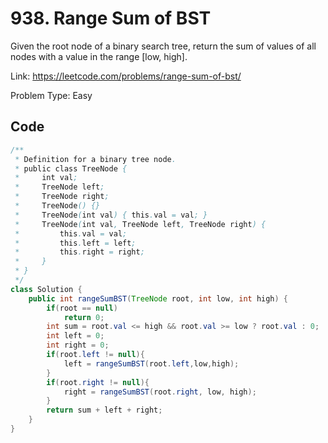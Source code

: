 # 938. Range Sum of BST
Given the root node of a binary search tree, return the sum of values of all nodes with a value in the range [low, high].

Link: https://leetcode.com/problems/range-sum-of-bst/

Problem Type: Easy
## Code
```java
/**
 * Definition for a binary tree node.
 * public class TreeNode {
 *     int val;
 *     TreeNode left;
 *     TreeNode right;
 *     TreeNode() {}
 *     TreeNode(int val) { this.val = val; }
 *     TreeNode(int val, TreeNode left, TreeNode right) {
 *         this.val = val;
 *         this.left = left;
 *         this.right = right;
 *     }
 * }
 */
class Solution {
    public int rangeSumBST(TreeNode root, int low, int high) {
        if(root == null)
            return 0;
        int sum = root.val <= high && root.val >= low ? root.val : 0;
        int left = 0;
        int right = 0;
        if(root.left != null){
            left = rangeSumBST(root.left,low,high);
        } 
        if(root.right != null){
            right = rangeSumBST(root.right, low, high);
        }
        return sum + left + right;
    }
}
```
